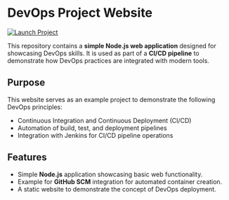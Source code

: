 # DevOps Project Website

<a href="https://sindhujashaga.github.io/End-to-End-Frontend-Deployment/">
    <img src="https://img.shields.io/badge/Launch%20Project-007BFF?style=for-the-badge&logo=rocket&logoColor=white" alt="Launch Project">
</a>

This repository contains a **simple Node.js web application** designed for showcasing DevOps skills. It is used as part of a **CI/CD pipeline** to demonstrate how DevOps practices are integrated with modern tools.

## Purpose

This website serves as an example project to demonstrate the following DevOps principles:

- Continuous Integration and Continuous Deployment (CI/CD)
- Automation of build, test, and deployment pipelines
- Integration with Jenkins for CI/CD pipeline operations

## Features

- Simple **Node.js** application showcasing basic web functionality.
- Example for **GitHub SCM** integration for automated container creation.
- A static website to demonstrate the concept of DevOps deployment.



